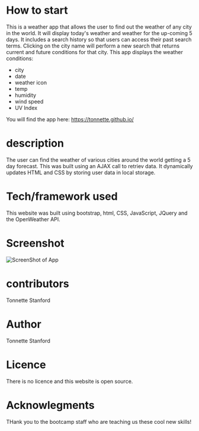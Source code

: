 # How to start
This is a weather app that allows the user to find out the weather of any city in the world. It will display today's weather and weather for the up-coming 5 days.
It includes a search history so that users can access their past search terms. Clicking on the city name will perform a new search that returns current and future conditions for that city.
This app displays the weather conditions:
- city
- date
- weather icon
- temp
- humidity
- wind speed
- UV Index

You will find the app here:
https://tonnette.github.io/


# description
The user can find the weather of various cities around the world getting a 5 day forecast.
This was built using an AJAX call to retriev data. It dynamically updates HTML and CSS by storing user data in local storage. 


# Tech/framework used
This website was built using bootstrap, html, CSS, JavaScript, JQuery and the OpenWeather API.

# Screenshot

![ScreenShot of App](https://https://tonnette.github.io/)


# contributors
Tonnette Stanford

# Author
Tonnette Stanford

# Licence
There is no licence and this website is open source. 

# Acknowlegments
THank you to the bootcamp staff who are teaching us these cool new skills!